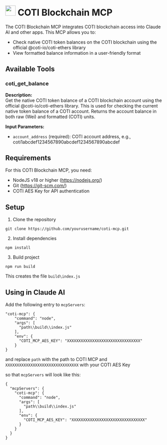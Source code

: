 # <img src="https://coti.io/favicon.ico" height="32"> COTI Blockchain MCP

The COTI Blockchain MCP integrates COTI blockchain access into Claude AI and other apps. This MCP allows you to:
- Check native COTI token balances on the COTI blockchain using the official @coti-io/coti-ethers library
- View formatted balance information in a user-friendly format

## Available Tools

### coti_get_balance

**Description:**  
Get the native COTI token balance of a COTI blockchain account using the official @coti-io/coti-ethers library. This is used for checking the current native token balance of a COTI account. Returns the account balance in both raw (Wei) and formatted (COTI) units.

**Input Parameters:**
- `account_address` (required): COTI account address, e.g., coti1abcdef1234567890abcdef1234567890abcdef

## Requirements

For this COTI Blockchain MCP, you need:
- NodeJS v18 or higher (https://nodejs.org/)
- Git (https://git-scm.com/)
- COTI AES Key for API authentication

## Setup

1. Clone the repository
```
git clone https://github.com/yourusername/coti-mcp.git
```

2. Install dependencies
```
npm install
```

3. Build project
```
npm run build
```

This creates the file `build\index.js`

## Using in Claude AI

Add the following entry to `mcpServers`:

```
"coti-mcp": {
    "command": "node",
    "args": [
      "path\\build\\index.js"
    ],
    "env": {
      "COTI_MCP_AES_KEY": "XXXXXXXXXXXXXXXXXXXXXXXXXXXXXXXX"
    }
}
```

and replace `path` with the path to COTI MCP and `XXXXXXXXXXXXXXXXXXXXXXXXXXXXXXXX` with your COTI AES Key

so that `mcpServers` will look like this:

```
{
  "mcpServers": {
    "coti-mcp": {
      "command": "node",
      "args": [
        "path\\build\\index.js"
      ],
      "env": {
        "COTI_MCP_AES_KEY": "XXXXXXXXXXXXXXXXXXXXXXXXXXXXXXXX"
      }
    }
  }
}
```

